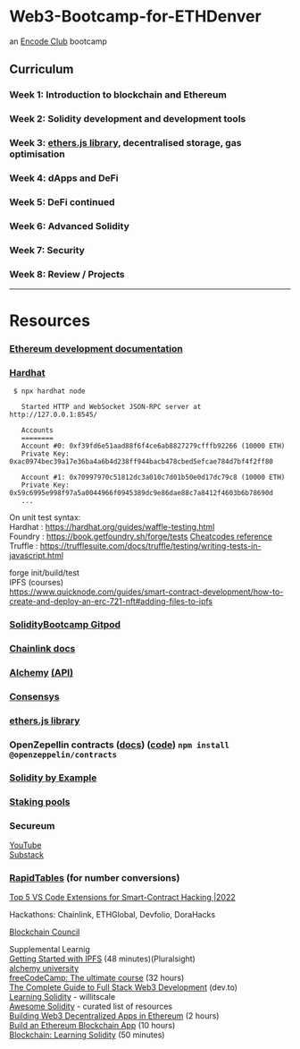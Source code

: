# Web3-Bootcamp-for-ETHDenver
an [Encode Club](http://encode.club) bootcamp


## Curriculum

### Week 1: Introduction to blockchain and Ethereum
### Week 2: Solidity development and development tools
### Week 3: [ethers.js library](https://docs.ethers.io/), decentralised storage, gas optimisation
### Week 4: dApps and DeFi
### Week 5: DeFi continued
### Week 6: Advanced Solidity
### Week 7: Security
### Week 8: Review / Projects  

---  

# Resources  

### [Ethereum development documentation](https://ethereum.org/en/developers/docs/)

### [Hardhat](https://hardhat.org/hardhat-network/docs/overview)  
```
 $ npx hardhat node
 
   Started HTTP and WebSocket JSON-RPC server at http://127.0.0.1:8545/
   
   Accounts
   ========
   Account #0: 0xf39fd6e51aad88f6f4ce6ab8827279cfffb92266 (10000 ETH)
   Private Key: 0xac0974bec39a17e36ba4a6b4d238ff944bacb478cbed5efcae784d7bf4f2ff80
   
   Account #1: 0x70997970c51812dc3a010c7d01b50e0d17dc79c8 (10000 ETH)
   Private Key: 0x59c6995e998f97a5a0044966f0945389dc9e86dae88c7a8412f4603b6b78690d
   ... 
```  
On unit test syntax:  
Hardhat : https://hardhat.org/guides/waffle-testing.html  
Foundry : https://book.getfoundry.sh/forge/tests [Cheatcodes reference](https://book.getfoundry.sh/cheatcodes)  
Truffle : https://trufflesuite.com/docs/truffle/testing/writing-tests-in-javascript.html  
  
forge init/build/test  
IPFS (courses)  
https://www.quicknode.com/guides/smart-contract-development/how-to-create-and-deploy-an-erc-721-nft#adding-files-to-ipfs  

### [SolidityBootcamp Gitpod](https://gitpod.io/#https://github.com/ExtropyIO/SolidityBootcamp)  

### [Chainlink docs](https://docs.chain.link/)  

### [Alchemy](https://docs.alchemy.com/) [(API)](https://docs.alchemy.com/reference/api-overview)  

### [Consensys](https://consensys.net/developers/)

### [ethers.js library](https://docs.ethers.io/)  

### OpenZepellin contracts ([docs](https://docs.openzeppelin.com/contracts)) ([code](https://github.com/OpenZeppelin/openzeppelin-contracts)) `npm install @openzeppelin/contracts`  

### [Solidity by Example](https://solidity-by-example.org/)  

### [Staking pools](https://ethereum.org/en/staking/pools/)  

### Secureum
[YouTube](https://www.youtube.com/c/SecureumVideos/featured)  
[Substack](https://secureum.substack.com/archive?sort=new)  

### [RapidTables](https://www.rapidtables.com/convert/number/) (for number conversions)  

[Top 5 VS Code Extensions for Smart-Contract Hacking |2022](https://medium.com/@sm4rty/top-5-vs-code-extensions-for-smart-contract-hacking-2022-528740a575c6)  

Hackathons: Chainlink, ETHGlobal, Devfolio, DoraHacks  

[Blockchain Council](https://www.blockchain-council.org/blockchain-certification/)  

Supplemental Learnig  
[Getting Started with IPFS](https://app.pluralsight.com/library/courses/ipfs-getting-started) (48 minutes)(Pluralsight)  
[alchemy university](https://university.alchemy.com/#starter-code)  
[freeCodeCamp: The ultimate course](https://www.youtube.com/watch?v=gyMwXuJrbJQ) (32 hours)  
[The Complete Guide to Full Stack Web3 Development](https://dev.to/edge-and-node/the-complete-guide-to-full-stack-web3-development-4g74) (dev.to)  
[Learning Solidity](https://github.com/willitscale/learning-solidity) - willitscale  
[Awesome Solidity](https://github.com/bkrem/awesome-solidity#official) - curated list of resources  
[Building Web3 Decentralized Apps in Ethereum](https://www.linkedin.com/learning/building-web3-decentralized-apps-in-ethereum) (2 hours)  
[Build an Ethereum Blockchain App](https://www.linkedin.com/learning/paths/build-an-ethereum-blockchain-app) (10 hours)  
[Blockchain: Learning Solidity](https://www.linkedin.com/learning/blockchain-learning-solidity) (50 minutes)  
